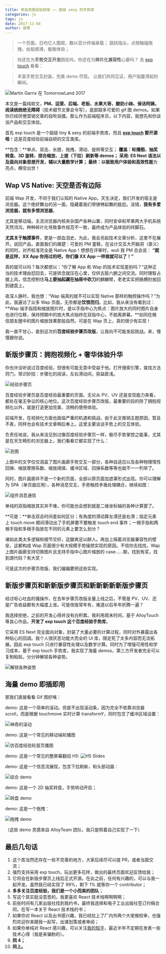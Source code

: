 ```yaml
---
title: 来自百度经验前端 —— 超级 sexy 的手势库
categories: js
tags: js
date: 2017-11-04
author: 侯策
---
```




>一个页面，日均亿人围观，数以百计终端承载；
>跳跃指尖，点按触碰拖拽，丝般顺滑，极致体验；

>你还在为**手势交互开发**困扰吗，你还在为**碎片化兼容性**心塞吗？
>去 [exp touch]() 看看：

>丰富手势交互封装，完美 demo 尽现。
>让我们共同见证，用户指腹滑起的瞬间。


![Martin Garrix 在 TomorrowLand 2017](http://upload-images.jianshu.io/upload_images/4363003-013d341c9151767c.jpg?imageMogr2/auto-orient/strip%7CimageView2/2/w/1240)




本文是一篇纯软文，**PM、运营、后端、老板、水果大哥、酸奶小妹、保洁阿姨，阅读统统绝无障碍**（技术细节文章会令写），底部超多可爱的 gif 图 demos。如果你已经厌倦营销文章的自吹自擂，那么作为前端程序员，以下内容，我想先和你谈谈产品和交互体验。

首先 exp touch 是一个超级 tiny & sexy 的前端手势库，而且 **[exp touch]() 要开源啦**！这是百度经验前端自研的交互类库。

**包含：**单点、双击、长摁、拖拽、滑动、旋转等交互；
**覆盖：**轮播图、抽奖转盘、3D 旋转、捏合缩放、上提（下拉）刷新等 demos；
**采用:** ES Next 语法以及面向对象思想开发，辅以大量数学计算；
**最终：**以**极致用户体验**和**高效性能**为亮点，横空出世！

## Wap VS Native: 天空是否有边际

前端 Wap 开发，不同于我们认知的 Native App。天生决定，我们开发的宿主是浏览器。这个绝好舞台的另一面，隐藏着我们带镣铐起舞的尴尬。没错，**我有多爱浏览器，就有多恨浏览器**。

尤其是移动端，主流浏览器内核夹杂国产各种山寨，同时安卓和苹果两大手机系统天然鸿沟，种种碎片化导致事件规范不一致，最终成为产品体验的绊脚石。

**尤其关于触摸事件**，更是一部血泪史。为此，我会另起技术文章分析，这里不在展开。说回产品，直面我们的痛楚：可爱的 PM 童鞋，在设计交互大开脑洞（褒义）的同时，对齐标准完全是 Native App！想想在评审时，wuli 我 PM 总会说： **“就是这样，XX App 你用过的吧，你们像 XX App 一样做就可以了！”**

真的就可以吗？每次都想以：“你了解 App 和 Wap 的技术实现差别吗？”这种正当的技术理由怼回去，可是转念就压在心里，仅供五脏六腑之间交流。同时理智占据上风，信念控制住**马上要抽起藏在抽屉中砍刀**的麒麟臂，老老实实把胳膊肘放回到键盘上。

夜深人静时，我也想：“Wap 端真的就不可以实现 Native 那样的触控操作吗？”为此，我遍访了众多 Wap 页面，无奈都是**饮恨而归**。比如，我从来没有看到过： **Wap 端手指捏和缩放图片时，是以手指中心为焦点：图片放大的同时图片自身也进行位移，保持预期中的放大焦点始终在双指中心，不脱离屏幕。**如同在微信朋友圈中的图片缩放效果那般自然。可是在 Wap 页上，真的很少有实现！

我一直不甘心，直到这次的**百度经验步骤页改版**，让我向不可能发起挑战。来，慢慢跟你说。


## 新版步骤页：拥抱视频化 + 奢华体验升华
你也许没听说过百度经验，但很有可能无意中受益于他。打开搜索引擎，查找方法窍门，常识妙招：步骤化的阅读，左右滑动间，获益匪浅。


![经验步骤页](http://upload-images.jianshu.io/upload_images/4363003-f958f6fc5c689189.png?imageMogr2/auto-orient/strip%7CimageView2/2/w/1240)


百度经验步骤页是百度经验最重要的页面。无论从 PV、UV 还是变现能力来看，都处在毫无争议的核心地位。这次百度经验步骤页改版，最重要的目的除了拥抱视频化以外，就是打造更加完美、流畅的使用体验。

前端开发，在视频化方面也面临严重的机遇和挑战，由于此文推销主题原因，暂且不表，同样也会有技术文章稍后奉上。这里主要谈谈手势上的交互体验。

负责任地说，我从来没见到过像百度经验步骤页一样，极尽手势掌控之能事，尤其是在天生畸形的浏览器上，我们看看它都实现了什么：


![丑图](http://upload-images.jianshu.io/upload_images/4363003-ab94bcae4206c75d.jpg?imageMogr2/auto-orient/strip%7CimageView2/2/w/1240)



上图中的文字仅仅涵盖了图片画廊手势交互一部分，各种自适应以及各种物理惰性回弹、缩放摩擦系数、缩放阈值、缓冲区域、回弹系数等等也就不一一列举了。

同时，图片画廊并不是一个新的页面，全部以原页面加遮罩形式出现。你可以理解为 SPA（单页面应用），各种消息交互，手势触控矛盾处理耦合，继续如图：


![组件消息通信](http://upload-images.jianshu.io/upload_images/4363003-1e8692c29fe81ee1.png?imageMogr2/auto-orient/strip%7CimageView2/2/w/1240)


单纯的双指缩放其实并不难，你可能也会想到就是二维坐标轴的各种计算罢了。

**可是：**单击双击时间差如何区分；有角度的滑动算左滑还是右滑；指定元素上 touch move 期间滑动出了手机屏要不要触发 touch end 事件；一根手指和两根手指和多根手指放在不同的元素上要怎么划分？

诸如此类太多逻辑和细节交织，这酸爽足以醉人。再加上隔着浏览器兼容性的壁垒，这都构成 Wap 页面很少有大规模手势操控实现的原因。不信你去找找，Wap 上图片画廊支持切换图片且支持手指中心图片缩放的 case......额，找到有奖，找到源代码？有大奖！

可是这次的步骤页改版，我们偏偏要把这些实现。


## 新版步骤页和新新版步骤页和新新新新新版步骤页
经过呕心吐血的骚操作，在去年步骤页改版全量上线之后，不管是 PV、UV、还是广告收益都有大幅度上涨。可是改版常年有，难道以后年年折腾一遍？

我选择拒绝，之前的开发心得并没有白积累。我利用周末时间，基于 AlloyTouch 等良心作品，**开发了 exp touch 这个百度经验手势库**。

它采用 ES Next 完全面向对象，封装了大量必要的计算过程，同时对外暴露出各种贴心的回调。我个人很厌恶功能大而全的 UI 库，限定死了太多内容而无法拓展。因此 exp touch 只进行兼容性处理以及数学计算。同时为了增强可用性和学习成本，基于 exp touch 手势库，我实现了海量 demos，第三方开发者完全可以复制粘贴，分分钟解锁各种姿势。


![解锁各种姿势](http://upload-images.jianshu.io/upload_images/4363003-7037997de4248d4e.gif?imageMogr2/auto-orient/strip)




##  海量 demo 即插即用
那我们直接看看 Gif 图好咯：

demo: 这是一个简单的滚动。但是不出现滚动条，因为完全不依靠浏览器 scroll，而是根据 touchmove 实时计算 transformY，同时包含了缓冲区域设置：


![神奇的滚动](http://upload-images.jianshu.io/upload_images/4363003-e581965b3dcdc7c1.gif?imageMogr2/auto-orient/strip)


demo: 这是一个常见的移动端轮播图


![仿百度经验轮首页播图](http://upload-images.jianshu.io/upload_images/4363003-1a322e443bcb7cad.gif?imageMogr2/auto-orient/strip)

demo: 这是一个常见的整屏幕翻动 H5:
![H5 Slides](http://upload-images.jianshu.io/upload_images/4363003-7037997de4248d4e.gif?imageMogr2/auto-orient/strip)


demo: 这是一个信息流展现，包含下拉刷新，和头部动画：

![综合 demo](http://upload-images.jianshu.io/upload_images/4363003-49101851198effe4.gif?imageMogr2/auto-orient/strip)


demo: 这是一个 2D 抽奖转盘，手势转动开启；

![转盘 demo](http://upload-images.jianshu.io/upload_images/4363003-271c8382ab827c83.gif?imageMogr2/auto-orient/strip)

demo: 这是一个拖拽：

![拖拽 demo](http://upload-images.jianshu.io/upload_images/4363003-55a0fa5998dceb84.gif?imageMogr2/auto-orient/strip)

（这些 demo 灵感来自 AlloyTeam 团队，我只是照着自己实现了一下）



## 最后几句话
1. 这个库当然还存在一些不完善的地方，大家后续尽可以提 PR，或者当面交流；
2. 强烈支持采用 exp touch，玩出更多花样，做出的最终页面欢迎反馈给我；
3. 它将会在新版步骤页上线后正式开源。在此之前，任何有兴趣的，可以与我一起开发。虽然我已经实现了 99%，剩下 1% 就等你一个 contributor；
4. **多多关注百度经验，我们是一个小而美的团队**；
5. 写这个其实挺没意思的，我更喜欢 React 技术栈啊啊啊啊；
6. 前些时间有几家出版社找到我约书，最终我选择和电子工业出版社签订约稿合同，在写一本关于 React 技术栈的书；
7. 如果你对 React 以及出书感兴趣，我已经拉上了厂内外两个大佬做校审，也强烈欢迎你来跟我一起写，出谋划策或者审阅；
8. 如果你单纯对 React 感兴趣，可以关注[我的知乎](https://www.zhihu.com/people/lucas-hc/activities)，最近半年不定期在发表一些技术心得（我是来骗粉的）。
9.  **同 4；**
10. **同上。**